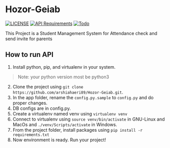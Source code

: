 # Hozor-Geiab

[![LICENSE](https://img.shields.io/badge/LICENSE-GPL--3.0-green)](https://github.com/arshiahaeri89/Hozor-Geiab/blob/master/LICENSE)
[![API Requirements](https://img.shields.io/badge/Requirements-See%20Here-orange)](https://github.com/arshiahaeri89/Hozor-Geiab/blob/master/api/requirements.txt)
[![Todo](https://img.shields.io/badge/Todo-See%20Here-success)](https://github.com/arshiahaeri89/Hozor-Geiab/blob/master/TODO.md)

This Project is a Student Management System for Attendance check and send invite for parents

## How to run API
1. Install python, pip, and virtualenv in your system.
> Note: your python version most be python3
2. Clone the project using `git clone https://github.com/arshiahaeri89/Hozor-Geiab.git`.
3. In the app folder, rename the `config.py.sample` to `config.py` and do proper changes.
4. DB configs are in config.py.
5. Create a virtualenv named venv using `virtualenv venv`
6. Connect to virtualenv using `source venv/bin/activate` in GNU-Linux and MacOs and `./venv/Scripts/activate` in Windows.
7. From the project folder, install packages using `pip install -r requirements.txt`
8. Now environment is ready. Run your project!
